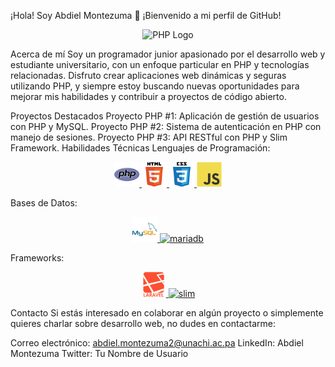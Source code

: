 ¡Hola! Soy Abdiel Montezuma 👋
¡Bienvenido a mi perfil de GitHub!

<p align="center"> <img src="https://www.php.net/images/logos/php-logo.svg" alt="PHP Logo" width="400"/> </p>
Acerca de mí
Soy un programador junior apasionado por el desarrollo web y estudiante universitario, con un enfoque particular en PHP y tecnologías relacionadas. Disfruto crear aplicaciones web dinámicas y seguras utilizando PHP, y siempre estoy buscando nuevas oportunidades para mejorar mis habilidades y contribuir a proyectos de código abierto.

Proyectos Destacados
Proyecto PHP #1: Aplicación de gestión de usuarios con PHP y MySQL.
Proyecto PHP #2: Sistema de autenticación en PHP con manejo de sesiones.
Proyecto PHP #3: API RESTful con PHP y Slim Framework.
Habilidades Técnicas
Lenguajes de Programación:
<p align="center"> <!-- PHP --> <a href="https://www.php.net/" target="_blank" rel="noreferrer"> <img src="https://raw.githubusercontent.com/devicons/devicon/master/icons/php/php-original.svg" alt="php" width="40" height="40" /> </a> <!-- HTML5 --> <a href="https://www.w3.org/html/" target="_blank" rel="noreferrer"> <img src="https://raw.githubusercontent.com/devicons/devicon/master/icons/html5/html5-original-wordmark.svg" alt="html5" width="40" height="40" /> </a> <!-- CSS3 --> <a href="https://www.w3schools.com/css/" target="_blank" rel="noreferrer"> <img src="https://raw.githubusercontent.com/devicons/devicon/master/icons/css3/css3-original-wordmark.svg" alt="css3" width="40" height="40" /> </a> <!-- JavaScript --> <a href="https://developer.mozilla.org/en-US/docs/Web/JavaScript" target="_blank" rel="noreferrer"> <img src="https://raw.githubusercontent.com/devicons/devicon/master/icons/javascript/javascript-original.svg" alt="javascript" width="40" height="40" /> </a> </p>
Bases de Datos:
<p align="center"> <!-- MySQL --> <a href="https://www.mysql.com/" target="_blank" rel="noreferrer"> <img src="https://raw.githubusercontent.com/devicons/devicon/master/icons/mysql/mysql-original-wordmark.svg" alt="mysql" width="40" height="40" /> </a> <!-- MariaDB --> <a href="https://mariadb.org/" target="_blank" rel="noreferrer"> <img src="https://www.vectorlogo.zone/logos/mariadb/mariadb-icon.svg" alt="mariadb" width="40" height="40" /> </a> </p>
Frameworks:
<p align="center"> <!-- Laravel --> <a href="https://laravel.com/" target="_blank" rel="noreferrer"> <img src="https://raw.githubusercontent.com/devicons/devicon/master/icons/laravel/laravel-plain-wordmark.svg" alt="laravel" width="40" height="40" /> </a> <!-- Slim --> <a href="https://www.slimframework.com/" target="_blank" rel="noreferrer"> <img src="https://upload.wikimedia.org/wikipedia/commons/8/8c/Slim_logo.png" alt="slim" width="40" height="40" /> </a> </p>
Contacto
Si estás interesado en colaborar en algún proyecto o simplemente quieres charlar sobre desarrollo web, no dudes en contactarme:

Correo electrónico: abdiel.montezuma2@unachi.ac.pa
LinkedIn: Abdiel Montezuma
Twitter: Tu Nombre de Usuario
